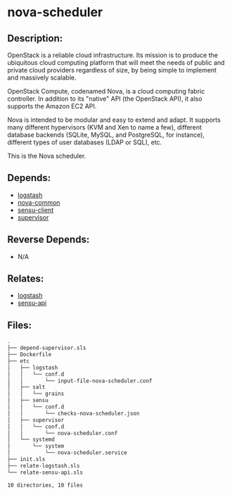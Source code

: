 # nova-scheduler

## Description:

OpenStack is a reliable cloud infrastructure. Its mission is to produce the ubiquitous cloud computing platform that will meet the needs of public and private cloud providers regardless of size, by being simple to implement and massively scalable.

OpenStack Compute, codenamed Nova, is a cloud computing fabric controller. In addition to its "native" API (the OpenStack API), it also supports the Amazon EC2 API.

Nova is intended to be modular and easy to extend and adapt. It supports many different hypervisors (KVM and Xen to name a few), different database backends (SQLite, MySQL, and PostgreSQL, for instance), different types of user databases (LDAP or SQL), etc.

This is the Nova scheduler.

## Depends:

  -  [logstash](salt/logstash)
  -  [nova-common](salt/nova-common)
  -  [sensu-client](salt/sensu-client)
  -  [supervisor](salt/supervisor)

## Reverse Depends:

  -  N/A

## Relates:

  -  [logstash](salt/logstash)
  -  [sensu-api](salt/sensu-api)

## Files:

```bash
.
├── depend-supervisor.sls
├── Dockerfile
├── etc
│   ├── logstash
│   │   └── conf.d
│   │       └── input-file-nova-scheduler.conf
│   ├── salt
│   │   └── grains
│   ├── sensu
│   │   └── conf.d
│   │       └── checks-nova-scheduler.json
│   ├── supervisor
│   │   └── conf.d
│   │       └── nova-scheduler.conf
│   └── systemd
│       └── system
│           └── nova-scheduler.service
├── init.sls
├── relate-logstash.sls
└── relate-sensu-api.sls

10 directories, 10 files
```
